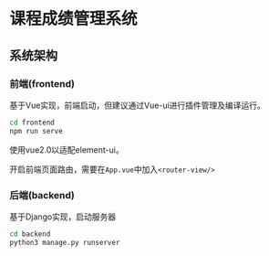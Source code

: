 # 课程成绩管理系统

## 系统架构

### 前端(frontend)

基于Vue实现，前端启动，但建议通过Vue-ui进行插件管理及编译运行。

```bash
cd frontend
npm run serve
```

使用vue2.0以适配element-ui。

开启前端页面路由，需要在`App.vue`中加入`<router-view/>`

### 后端(backend)

基于Django实现，启动服务器

```bash
cd backend
python3 manage.py runserver
```

